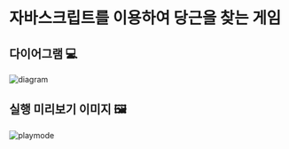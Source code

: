 <h1> 자바스크립트를 이용하여 당근을 찾는 게임 </h1>

<h2> 다이어그램 💻</h2>

![diagram](https://user-images.githubusercontent.com/113401733/194301478-4da67dcd-ac90-478b-b8df-f4f611a58682.png)

<h2> 실행 미리보기 이미지 🖼</h2>

![playmode](https://user-images.githubusercontent.com/113401733/194303071-30af590a-bc61-4a27-9279-20481465fdbd.PNG)
